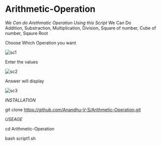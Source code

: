 # Arithmetic-Operation
*We Can do  Arethmatic Operation Using this Script*
We Can Do  
Addition,
Substraction,
Multiplication,
Division,
Square of number,
Cube of number,
Sqaure Root

Choose Which Operation you want

![sc1](https://user-images.githubusercontent.com/102431460/166144956-e4fec892-3b3e-4c57-9b4e-ef8f3e80997a.png)


Enter the values

![sc2](https://user-images.githubusercontent.com/102431460/166144959-2255d269-2267-4229-a78b-0c3e3424d618.png)


Answer will display

![sc3](https://user-images.githubusercontent.com/102431460/166144971-82072d58-3ae3-4387-a90b-f515125a2fdc.png)

*INSTALLATION*

git clone https://github.com/Anandhu-V-S/Arithmetic-Operation.git

*USEAGE*

cd Arithmetic-Operation

bash script1.sh
